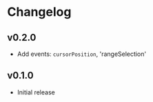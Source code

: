 # Changelog

## v0.2.0

* Add events: `cursorPosition`, 'rangeSelection'

## v0.1.0

* Initial release
